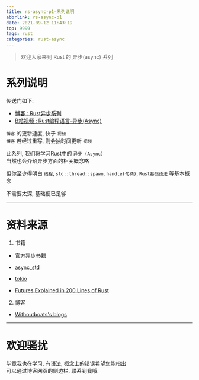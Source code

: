 ```yaml
---
title: rs-async-p1-系列说明
abbrlink: rs-async-p1
date: 2021-09-12 11:43:19
top: 9999
tags: rust  
categories: rust-async
---
```

> 欢迎大家来到 Rust 的 异步(async) 系列  
<!-- more -->
# 系列说明  
传送门如下:  
- [博客 : Rust异步系列](https://jedsek.github.io/categories/rust-async/) 
- [B站视频 : Rust编程语言-异步(Async)](https://www.bilibili.com/video/BV1uh41167Np)

`博客` 的更新速度, 快于 `视频`  
`博客` 若经过重写, 则会抽时间更新 `视频`     

此系列, 我们将学习Rust中的 `异步 (Async)`  
当然也会介绍异步方面的相关概念咯

但你至少得明白 `线程`, `std::thread::spawn`, `handle(句柄)`, `Rust基础语法` 等基本概念  

不需要太深, 基础便已足够  
- - - 
# 资料来源
1. 书籍  
- [官方异步书籍](https://rust-lang.github.io/async-book/**)

- [async_std](https://book.async.rs/overview/async-std)

- [tokio](https://tokio.rs/tokio/tutorial)

- [Futures Explained in 200 Lines of Rust](https://cfsamson.github.io/books-futures-explained/)

2. 博客

- [Withoutboats's blogs](https://without.boats/blog/)  
______________ 

# 欢迎骚扰  
毕竟我也在学习, 有语法, 概念上的错误希望您能指出  
可以通过博客网页的侧边栏, 联系到我哦  
